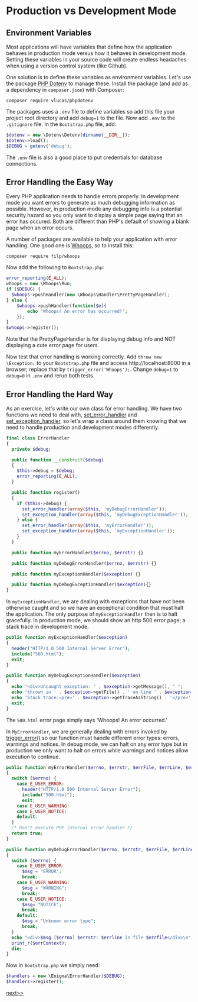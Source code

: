 # Production vs Development Mode

## Environment Variables

Most applications will have variables that define how the application behaves
in production mode versus how it behaves in development mode. Setting these variables
in your source code will create endless headaches when using a version control system
(like Github).

One solution is to define these variables as environment variables. Let's use the
package [PHP Dotenv](https://github.com/vlucas/phpdotenv) to manage these. Install
the package (and add as a dependency in `composer.json`) with Composer:
```
composer require vlucas/phpdotenv
```

The packages uses a `.env` file to define variables so add this file your project root
directory and add `debug=1` to the file. Now add `.env` to the `.gitignore` file. In
the `Bootstrap.php` file, add:
```php
$dotenv = new \Dotenv\Dotenv(dirname(__DIR__));
$dotenv->load();
$DEBUG = getenv('debug');
```

The `.env` file is also a good place to put credentials for database connections.


##  Error Handling the Easy Way

Every PHP application needs to handle errors properly.  In development mode you want
errors to generate as much debugging information as possible. However, in production mode
any debugging info is a potential security hazard so you only want to display a simple page
saying that an error has occured. Both are different than PHP's default of showing a
blank page when an error occurs.

A number of packages are available to help your application with error handling. One good one
is [Whoops](https://github.com/filp/whoops), so to install this:
```
composer require filp/whoops
```

Now add the following to `Bootstrap.php`:
```php
error_reporting(E_ALL);
whoops = new \Whoops\Run;
if ($DEBUG) {
  $whoops->pushHandler(new \Whoops\Handler\PrettyPageHandler);
} else {
    $whoops->pushHandler(function($e){
        echo 'Whoops! An error has occurred!';
    });
}
$whoops->register();
```

Note that the PrettyPageHandler is for displaying debug info and NOT displaying a cute
error page for users.

Now test that error handling is working correctly. Add `throw new \Exception;`
to your `Bootstrap.php` file and access http://localhost:8000 in a browser;
replace that by `trigger_error('Whoops');`. Change `debug=1`
to `debug=0` in `.env` and rerun both tests.


## Error Handling the Hard Way


As an exercise, let's write our own class for error handling. We have two functions
we need to deal with, [set_error_handler](http://php.net/manual/en/function.set-error-handler.php)
and [set_exception_handler](http://php.net/manual/en/function.set-exception-handler.php), so let's
wrap a class around them knowing that we need to handle production and development
modes differently.

```php
final class ErrorHandler
{
  private $debug;

  public function __construct($debug)
  {
    $this->debug = $debug;
    error_reporting(E_ALL);
  }

  public function register()
  {
    if ($this->debug) {
      set_error_handler(array($this, 'myDebugErrorHandler'));
      set_exception_handler(array($this, 'myDebugExceptionHandler'));
    } else {
      set_error_handler(array($this, 'myErrorHandler'));
      set_exception_handler(array($this, 'myExceptionHandler'));
    }
  }

  public function myErrorHandler($errno, $errstr) {}

  public function myDebugErrorHandler($errno, $errstr) {}

  public function myExceptionHandler($exception) {}

  public function myDebugExceptionHandler($exception){}
}
```

In `myExceptionHandler`, we are dealing with exceptions that have not been otherwise
caught and so we have an exceptional condition that must halt the application. The only
purpose of `myExceptionHandler` then is to halt gracefully. In production mode, we should
show an http 500 error page; a stack trace in development mode.

```php
public function myExceptionHandler($exception)
{
  header("HTTP/1.0 500 Internal Server Error");
  include("500.html");
  exit;
}

public function myDebugExceptionHandler($exception)
{
  echo "<div>Uncaught exception: " , $exception->getMessage(), " ";
  echo 'thrown in ' . $exception->getFile() . ' on line ' . $exception->getLine() . '</div>';
  echo 'Stack trace:<pre>' . $exception->getTraceAsString() . '</pre>';
  exit;
}
```

The `500.html` error page simply says 'Whoops! An error occurred.'

In `MyErrorHandler`, we are generally dealing with errors invoked by
[trigger_error()](http://php.net/manual/en/function.trigger-error.php) so our function must
handle different error types: errors, warnings and notices.  In debug mode, we
can halt on any error type but in production
we only want to halt on errors while warnings and notices allow execution to continue.

```php
public function myErrorHandler($errno, $errstr, $errFile, $errLine, $errContext)
{
  switch ($errno) {
    case E_USER_ERROR:
      header("HTTP/1.0 500 Internal Server Error");
      include("500.html");
      exit;
    case E_USER_WARNING:
    case E_USER_NOTICE:
    default:
  }
  /* Don't execute PHP internal error handler */
  return true;
}

public function myDebugErrorHandler($errno, $errstr, $errFile, $errLine, $errContext)
{
  switch ($errno) {
    case E_USER_ERROR:
      $msg = "ERROR";
      break;
    case E_USER_WARNING:
      $msg = "WARNING";
      break;
    case E_USER_NOTICE:
      $msg= "NOTICE";
      break;
    default:
      $msg = "Unknown error type";
      break;
  }
  echo "<div>$msg [$errno] $errstr: $errline in file $errfile</div>\n";
  print_r($errContext);
  die;
}

```

Now in `Bootstrap.php` we simply need:

```php
$handlers = new \Enigma\ErrorHandler($DEBUG);
$handlers->register();
```

[next>>](04-views.md)
